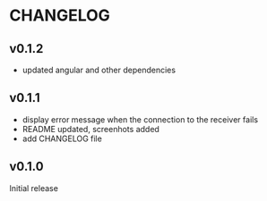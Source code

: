 # CHANGELOG

## v0.1.2
- updated angular and other dependencies

## v0.1.1
- display error message when the connection to the receiver fails
- README updated, screenhots added
- add CHANGELOG file

## v0.1.0
Initial release
